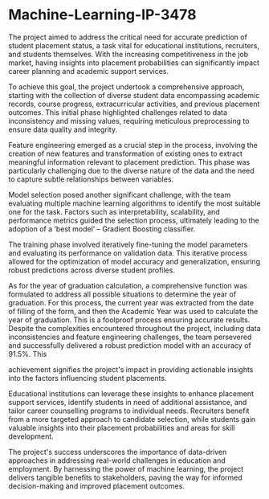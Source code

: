 # Machine-Learning-IP-3478
The project aimed to address the critical need for accurate prediction of student placement status, a task vital for educational institutions, recruiters, and students themselves. With the increasing competitiveness in the job market, having insights into placement probabilities can significantly impact career planning and academic support services.

To achieve this goal, the project undertook a comprehensive approach, starting with the collection of diverse student data encompassing academic records, course progress, extracurricular activities, and previous placement outcomes. This initial phase highlighted challenges related to data inconsistency and missing values, requiring meticulous preprocessing to ensure data quality and integrity.

Feature engineering emerged as a crucial step in the process, involving the creation of new features and transformation of existing ones to extract meaningful information relevant to placement prediction. This phase was particularly challenging due to the diverse nature of the data and the need to capture subtle relationships between variables.

Model selection posed another significant challenge, with the team evaluating multiple machine learning algorithms to identify the most suitable one for the task. Factors such as interpretability, scalability, and performance metrics guided the selection process, ultimately leading to the adoption of a ‘best model’ – Gradient Boosting classifier.

The training phase involved iteratively fine-tuning the model parameters and evaluating its performance on validation data. This iterative process allowed for the optimization of model accuracy and generalization, ensuring robust predictions across diverse student profiles.

As for the year of graduation calculation, a comprehensive function was formulated to address all possible situations to determine the year of graduation. For this process, the current year was extracted from the date of filling of the form, and then the Academic Year was used to calculate the year of graduation. This is a foolproof process ensuring accurate results.
Despite the complexities encountered throughout the project, including data inconsistencies and feature engineering challenges, the team persevered and successfully delivered a robust prediction model with an accuracy of 91.5%. This
 
achievement signifies the project's impact in providing actionable insights into the factors influencing student placements.

Educational institutions can leverage these insights to enhance placement support services, identify students in need of additional assistance, and tailor career counselling programs to individual needs. Recruiters benefit from a more targeted approach to candidate selection, while students gain valuable insights into their placement probabilities and areas for skill development.

The project's success underscores the importance of data-driven approaches in addressing real-world challenges in education and employment. By harnessing the power of machine learning, the project delivers tangible benefits to stakeholders, paving the way for informed decision-making and improved placement outcomes.
